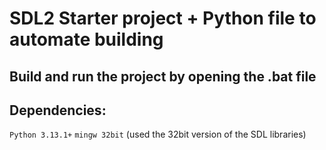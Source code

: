 # SDL2 Starter project + Python file to automate building
## Build and run the project by opening the .bat file

## Dependencies:
`Python 3.13.1+`
`mingw 32bit` (used the 32bit version of the SDL libraries)
